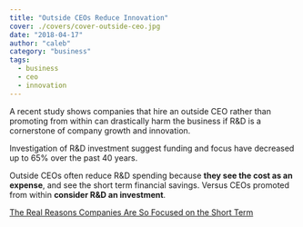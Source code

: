 ```yaml
---
title: "Outside CEOs Reduce Innovation"
cover: ./covers/cover-outside-ceo.jpg
date: "2018-04-17"
author: "caleb"
category: "business"
tags:
  - business
  - ceo
  - innovation
---
```


A recent study shows companies that hire an outside CEO rather than promoting from within can drastically harm the business if R&D is a cornerstone of company growth and innovation.

Investigation of R&D investment suggest funding and focus have decreased up to 65% over the past 40 years.

Outside CEOs often reduce R&D spending because **they see the cost as an expense**, and see the short term financial savings. Versus CEOs promoted from within **consider R&D an investment**.

[The Real Reasons Companies Are So Focused on the Short Term](https://hbr.org/2017/12/the-real-reasons-companies-are-so-focused-on-the-short-term)
